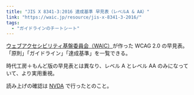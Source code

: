 ```yaml
---
title: "JIS X 8341-3:2016 達成基準 早見表（レベルA & AA）"
link: "https://waic.jp/resource/jis-x-8341-3-2016/"
tags:
  - "ガイドラインのチートシート"
---
```


[ウェブアクセシビリティ基盤委員会（WAIC）](https://waic.jp)が作った WCAG 2.0 の早見表。「原則」「ガイドライン」「達成基準」を一覧できる。

時代工房＋もんど版の早見表とは異なり、レベル A とレベル AA のみになっていて、より実用重視。

読み上げの確認は [NVDA](https://www.nvda.jp/) で行ったとのこと。
